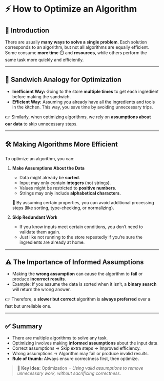 # ⚡ How to Optimize an Algorithm

## 📘 Introduction

There are usually **many ways to solve a single problem**. Each solution corresponds to an algorithm, but not all algorithms are equally efficient. Some consume **more time** ⏱️ and **resources**, while others perform the same task more quickly and efficiently.

---

## 🥪 Sandwich Analogy for Optimization

* **Inefficient Way:** Going to the store **multiple times** to get each ingredient before making the sandwich.
* **Efficient Way:** Assuming you already have all the ingredients and tools in the kitchen. This way, you save time by avoiding unnecessary trips.

👉 Similarly, when optimizing algorithms, we rely on **assumptions about our data** to skip unnecessary steps.

---

## 🛠️ Making Algorithms More Efficient

To optimize an algorithm, you can:

1. **Make Assumptions About the Data**

   * Data might already be **sorted**.
   * Input may only contain **integers** (not strings).
   * Values might be restricted to **positive numbers**.
   * Strings may only include **alphabetical characters**.

   📌 By assuming certain properties, you can avoid additional processing steps (like sorting, type-checking, or normalizing).

2. **Skip Redundant Work**

   * If you know inputs meet certain conditions, you don’t need to validate them again.
   * Just like not running to the store repeatedly if you’re sure the ingredients are already at home.

---

## ⚠️ The Importance of Informed Assumptions

* Making the **wrong assumption** can cause the algorithm to **fail** or produce **incorrect results**.
* Example: If you assume the data is sorted when it isn’t, a **binary search** will return the wrong answer.

👉 Therefore, a **slower but correct** algorithm is **always preferred** over a fast but unreliable one.

---

## ✅ Summary

* There are multiple algorithms to solve any task.
* Optimizing involves making **informed assumptions** about the input data.
* Correct assumptions → Skip extra steps → Improved efficiency.
* Wrong assumptions → Algorithm may fail or produce invalid results.
* **Rule of thumb:** Always ensure correctness first, then optimize.

> 🔑 **Key Idea:** Optimization = *Using valid assumptions to remove unnecessary work, without sacrificing correctness.*
